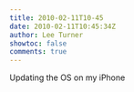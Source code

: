 ```yaml
---
title: 2010-02-11T10-45
date: 2010-02-11T10:45:34Z
author: Lee Turner
showtoc: false
comments: true
---
```


Updating the OS on my iPhone

